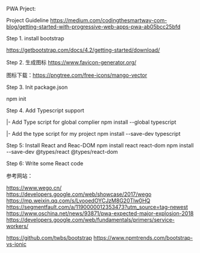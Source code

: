 PWA Prject:

Project Guideline
https://medium.com/codingthesmartway-com-blog/getting-started-with-progressive-web-apps-pwa-ab05bcc25bfd


Step 1. install bootstrap

https://getbootstrap.com/docs/4.2/getting-started/download/

Step 2. 生成图标
https://www.favicon-generator.org/

图标下载：https://pngtree.com/free-icons/mango-vector

Step 3. Init package.json

npm init

Step 4. Add Typescript support

|- Add Type script for global complier
npm install --global typescript

|- Add the type script for my project
npm install --save-dev typescript

Step 5: Install React and Reac-DOM
npm install react react-dom
npm install --save-dev @types/react @types/react-dom

Step 6: Write some React code



参考网站：

https://www.wego.cn/
https://developers.google.com/web/showcase/2017/wego
https://mp.weixin.qq.com/s/LvooedOYCJzM8G20Tlw0HQ
https://segmentfault.com/a/1190000012353473?utm_source=tag-newest
https://www.oschina.net/news/93871/pwa-expected-major-explosion-2018
https://developers.google.com/web/fundamentals/primers/service-workers/


https://github.com/twbs/bootstrap
https://www.npmtrends.com/bootstrap-vs-ionic